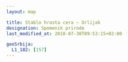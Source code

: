 ```yaml
---
layout: map

title: Stablo hrasta cera – Orlijak
designation: Spomenik prirode
last_modified_at: 2018-07-30T09:53:15+02:00

geoSrbija:
  L1_182: [157]
---
```

